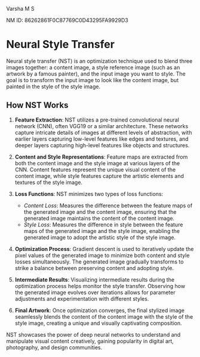 Varsha M S 

NM ID: 86262861F0C87769C0D43295FA9929D3
# Neural Style Transfer

Neural style transfer (NST) is an optimization technique used to blend three images together: a content image, a style reference image (such as an artwork by a famous painter), and the input image you want to style. The goal is to transform the input image to look like the content image, but painted in the style of the style image.

## How NST Works

1. **Feature Extraction**: NST utilizes a pre-trained convolutional neural network (CNN), often VGG19 or a similar architecture. These networks capture intricate details of images at different levels of abstraction, with earlier layers capturing low-level features like edges and textures, and deeper layers capturing high-level features like objects and structures.

2. **Content and Style Representations**: Feature maps are extracted from both the content image and the style image at various layers of the CNN. Content features represent the unique visual content of the content image, while style features capture the artistic elements and textures of the style image.

3. **Loss Functions**: NST minimizes two types of loss functions:
   - *Content Loss*: Measures the difference between the feature maps of the generated image and the content image, ensuring that the generated image maintains the content of the content image.
   - *Style Loss*: Measures the difference in style between the feature maps of the generated image and the style image, enabling the generated image to adopt the artistic style of the style image.

4. **Optimization Process**: Gradient descent is used to iteratively update the pixel values of the generated image to minimize both content and style losses simultaneously. The generated image gradually transforms to strike a balance between preserving content and adopting style.

5. **Intermediate Results**: Visualizing intermediate results during the optimization process helps monitor the style transfer. Observing how the generated image evolves over iterations allows for parameter adjustments and experimentation with different styles.

6. **Final Artwork**: Once optimization converges, the final stylized image seamlessly blends the content of the content image with the style of the style image, creating a unique and visually captivating composition.

NST showcases the power of deep neural networks to understand and manipulate visual content creatively, gaining popularity in digital art, photography, and design communities.
